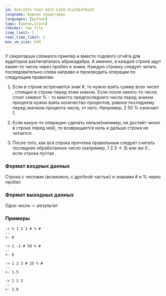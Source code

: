 ```yaml
---
id: 0e5c2dfe-7eaf-4432-b168-dca31b3f0a29
longname: Бедная секретарша
languages: [python]
tags: [queue,stack]
checker: cmp_file
time_limit: 1
real_time_limit: 1
max_vm_size: 64M
---
```



У секретарши сломался принтер и вместо годового отчёта для аудиторов распечаталась абракадабра. А именно, в каждой строке идут какие-то числа через пробел и знаки. Каждую строкку следует читать последовательно слева направо и производить операции по следующим правилам.

1) Если в строке встречается знак #, то нужно взять сумму всех чисел , стоящих в строке перед этим знаком. Если после какого-то числа стоит символ % - то вместо предпоследнего числа перед знаком процента нужно взять количество процентов, равное последнему перед значком процента числу, от него. Например, 2 50 % означает 1.

2) Если какую-то операцию сделать нельзя(напимер, не достаёт чисел в строке перед ней), то возвращается ноль и дальше строка не читается.

3) После того, как вся строка прочтена правильным следует считать последнее обработанное число (например, 1 2 3 -> 3) или же 0 , если строка пустая .

### Формат входных данных

Строка с числами (возможно, с дробной частью) и знаками # и % через пробел

### Формат выходных данных

Одно число — результат

### Примеры

```
-> % 1 2 3 # % #
--
<- 0
```

```
-> 1 -1 # 50 % #
--
<- 0
```

```
-> 1 2 3 # 25 % #
--
<- 1.5
```

```
-> 1 2 3
--
<- 3.0
```
